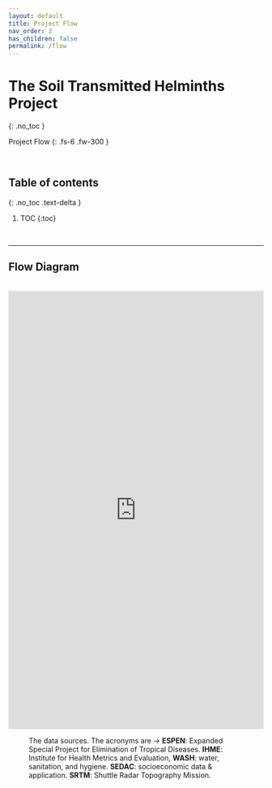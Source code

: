 ```yaml
---
layout: default
title: Project Flow
nav_order: 3
has_children: false
permalink: /flow
---
```


# The Soil Transmitted Helminths Project
{: .no_toc }

Project Flow
{: .fs-6 .fw-300 }

<br>

## Table of contents
{: .no_toc .text-delta }

1. TOC 
{:toc}

<br>

---

## Flow Diagram

<br>

<iframe frameborder="0" style="width:100%;height:864px;" src="https://viewer.diagrams.net/?tags=%7B%7D&highlight=FFFFFF&layers=1&nav=1&title=flow.drawio#R7V1bc9o4G%2F41zLd7AeMTp0tCSNNvNm22yU7bvekII0CNsbyynJD%2B%2BpVkyfggGwOG0C3ZnSaWZVmWnvd5D3ott%2Bzxav2OgGB5h2fQa1nGbN2yr1uWZRr2gP3iJa9xSa9rxgULgmay0qbgAf2A6kpZGqEZDDMVKcYeRUG20MW%2BD12aKQOE4JdstTn2sncNwAIWCh5c4BVLP6MZXcalA6u%2FKb%2BFaLFUdzZ7w%2FjMFLhPC4IjX97Pxz6Mz6yAakY2Hi7BDL%2FEReKx7UnLHhOMafzXaj2GHh9WNWLx2NyUnE26TKBP61ywbhP02f77Bv%2F57f3N3%2FT7y18zq233VO%2FoqxoMOGNjIw8xoUu8wD7wJpvSK%2FHAkLdrsqNNnT8wDmThd0jpq5xoEFHMipZ05cmzrMvk9Qs7MDpddfg1fe6aQ8tIjl7lUUgBoSM%2B4axg8mkF%2FNlHH6oTN8jzkstmqtrUw%2B7T4xL5cbGsZIqLCH6CY%2BxhIp7c7rEfg1%2BOA%2BAiyu%2Fa4%2F0rDrUaNRwRV2Fo9W0wsskH0%2F5z%2Fm19ZTrjL2Hb6Ss4A7KAtLKmFdfkw5%2B6iZzMdxCvIBsKVoFAD1D0nIUukBKwSOptoMD%2BkGjYCRm9uOVn4EXyXkWobIZZIN%2B%2BmoFwmSAjNeNZyBRG3hA%2FO4z81lF62chxV7LMMiXCqqz2YMo73GPEemIZivoUg0ni6zpGtokYIfKqtHTmGuoPtjQUA6jQkJjb5LF10%2F1XCMnH6XdOm5bhgSn04gYBO3yH6G00FcMQ4BBRLIFjeMh%2FekxB9tvUA%2F5TfE7BJnDaxBjB%2F9OJ%2ByH4vGyH%2BMdXRShZoKUQ8wwJRYx4%2F%2BAduef3RJhJ5vUKzWaCW1KYUXVHHlpk6gBZQOL5zMFJInHOBF2HMMbDAe%2FMar3gyqwDfkQEdhaIfksNgqgW07Uh0EuB7Cg%2F9HKd9%2BBcdINj1198kigzN0XsiKN5jn16A1bI45P8DswBBbJUMqVpJpjnDw%2FXrTKuL0G9vIDhhxFrGk99pZFTcmF1i3KhynbgE3aYwpieYkqwYhUoBvj85kHgsYkXo2v1PD62U8L%2BWvC%2FAoLZxK1WfFitHlgxjXPlT0P%2Bi8kGJHPgwgJRhU%2BQuks5fSmIJXTFy1%2BWiEI%2BY%2FyiFwaOKhTlGWwufnj%2FuIiK0etesf%2BNjmGwMR0bnZ7Nf7W6rPZYnDBFsZUrHWpLRRP5msOShvvianZe04iZK7MGubrs%2F6KQPEVTSHzIhqeDXI55Ng3vxR%2FXIEDlIrFV3POiXCrz9WQnJ6hZ8WtCsMxhVqyGRbGy%2Bx2NYNm9wxV1iRTZRSnitjgfIS4EmHDrlz1lojt%2BBkKW%2FWaKB0%2FzdFwPC%2FxYd7%2BdyLxB6Fi9HCcPHEeVbGNlq7M7L9eFj1MKn%2F%2BF7A9utxHvNabbHBdL%2B7fAtnJG2e2ZB5cD0VbKBWEQ%2B3hztOYVrwJIEHtYSDZN3m%2BKstDIEL0WhnGhcvPMg%2BFUBut6MGuOIJsHrG3kAathO1MDV%2FN4YO0WwKq1YY0rDmEYMAclLMKWmxUGXXJSxBENIm4Z43m%2BiVHevCi6PylPWaIr5%2Bek0biHn5yFdsPAbdaZht5U1FD4rPSv88LgQj%2BW5TJxmGJK8SolDoUrlDxQPrRKGP4QQiYeQus21hKHQ13EvtmxsnI0dHKt1PUSLWd7W3s7inVFUBcXiCWMIy0jIb1%2FIqxOtEOBSSZVxiBYixlRp5VcXqmGWM%2FituLyguAxUqM5SdlmcciirfhJ%2BFSopoesaspKd0rQBqXS2BAR52fdsotMrAlzWEY5XA9k4v7RYDC6wEAHA7NvnwoDZTGjkQDG5OF%2B8qHFo%2FGRTwmCYSsdsZdaGWJhzSOXI8mfY7KS%2FrzBHHgXhqGwVTgMJmtKgEuFgWkw4qYIeBv%2FZQ4BZf4At0SZHZi6%2B8PjLSf0dWwdcpebXc3mqtOqE6UapIa6GKU6H2BVq%2FdsxNRUMSadtueP9DGp2udVZ4iwGY4VLNNAHENXS0zQD9YEUMq%2FAeD2DTtnSDIlovF8TEfnOJvG7iFuTUiqDNKPzCT7CfE7vOD3DfHbs43Tore4%2FKddQ3KKAVXl4Oy2WFjS%2FFCj8%2FO%2Bf43Qz5j93Nxs92%2BycALTEHsRhSPiKvzw0s1RN4cuqwin4YT%2Fp8N5SlZyiMw58hr0VM9FHnqlOLPtbHDR7g4KKBtqFHx%2BqWgfI0%2F%2FDGbR1l%2BgbWAqY9pW7ZWlqqXUUs67AC8%2FabWB5wyywGPIOxbw9ue2vnEhnyNiwHZyC9CD3huTj0qIuEz4USa8O8wKvamxaU474Y4upHA%2BE977ySc8b16YpqVxwhqa8jIjgLlSsc0ebsyB%2BMySUp7tN%2BItWjcvLy88J2MZTTsuXrGCJfRWyKdLBELuTN3oGtrPrjCdSrui0QVStbj4xgkryTptkxkrx9FKThazVpGkjpfGUgbixMk%2FCMGFVvaEb3Uo4ALfN4VvPu5Vc73%2FOFlYJXZWcU211R3%2FxkrYr2nkeQyT3fHv%2BdXQ6zi%2BhXyxXK9N1RLNdMfxX%2FG%2Fv%2FNmVUvxvwKvJHJpREQMrfEgf26p%2FQwjWQsPhKG81xHROBxkybTr1FL%2FdnPqvw6wJv9EiGERikUkD5flAerBlUsInLFW0DzJJSyEeR9FEkC%2BWpwMAHX94FHaZ8SBL8PDItbrQ%2FqCyVOYi92WyFuvkrAveD8a3lWYI413pxG872A86EXAuObZTMw%2BECsFcW7KDC4IhBKONbmVjSt2kcTxmGOxw1cU%2BF8uJnEqgzxVs8UpwzaEm4wZPxKIddmzh0pUQO3WAoCIuuoZEASmHlRik5HMbeOxy5PWfYbK3pXZeRmzTll8CLMz8QrQDTPz2KP4HSHRls3v3c70sK79V%2FKeRveXp5PjUUivm%2FM%2F%2BpplS5Xam3GZj%2BqAlHCIWlq8Q%2FHyZF2hlKbcyAfea4i2eObb8H6YNzOwfnk0n0Y5dnOetaVDtmG%2FiXastA7XARtFIHM0JXL3sw4PxTuUXdmJxEtgb19g%2Fyawtw0d7Jtxghog9HRqSUyvNSk9lXYyJzz8ZKxAcNaJWiXOUv%2BXF4zTOUiOVhjM8xCGLHe%2F9ynzBoAEY3oxYP8gVAbROp8ke9MqCUhaT8mB6hpSPWOjppSLkImIPMPXvKgkmbBokwab7uAW8Tl2nuNFfFLiYxeXzM9GfIys4QQyto8mJsYcZXGavyHjZdxwhvDIo4nfzCyjMAZtqnkpEeouOayWOLIX0%2F%2BIWFXpHCqD0TpjqjfuCfQQI0YgHgH5zzCkaKHsEhl%2FhT4kbGpDNjt1SZ8DGXDbZCVeLWS%2F%2BVY2rHSho%2FuRsIHSPQkpDDjRY97GFPl4FSsANighX7EKqQwIe3ghDnK3YGNpfIJzYR5RnEhUImtxwzNIAfJqCs3FcTih0HQ1QtPQisnhQnNVC481JaVSMBqGcHX%2BxQXCjUJ4cBYQzgTvD8qi0La0XxDGqjZALpkUb5hJ0VO2SZKt2K%2B7d8JRI%2FEJTx4IY007e4L4hPsvXUC8IxmrDFeVYz20zwLEGSP3IBhrW9oTyMYFyOcKZGeYzWuzHF0q8ZtntlnFzLb0jjX1X4dLtsk8NDU92SWs0dR0SzP5%2B2SmV726vh1GyWjXhpE5MHMvVlpDjXmqe6m9wZR0GZ%2Bt4j0YBtDnW1IFHu%2BCXO7GbqjOtUGA2rLg65er4OP3O%2Bfu2n398HjXrrcsnnGwJusAiPm3jIcAurFTd0%2Bw7HzsY8WO1yTm23Ti2ge48FhFcfkjwYH0Aa9RCGOa3k6%2BZrUpfNlO78Tb6TW%2BQc5e2%2BkdjwmsfJ6NqdsarbGd9Q5QKTV2xb0ogp0VQT%2BrBuyuzrszzZ5u%2Fo%2F3QprV0Pvul8mummxHjepRprr8bfTMZkVuMmib3Yhs1xX7lRU2KHrBxJu5TPF2MFm0yjYrykdaP%2FOrhMaGzyU57XcgEIHdK9sIhVKpdMayvVDppkmxZcqU08P8MPvn3ND5HPcPPYrm7OW3FXVsZrIccV%2FRXVYqJMLZYPgZ2CiJ4rHwtpx9vtwmB68ocoeIK4lXRNL5UyXCGr%2BV5%2BtkuInOHz4M9ziIVNq4cQ39kC8i6GgkLH2kKkqRo9SJ3Bl4RmEHzqJNKQ%2FvMNuRVzyQUU74wu2FURpgFL5dlyZf4NdllPe3d5OfnUo%2Bg4fbfFbd3sThejiaddByBTsvIFwymFLsS%2FrgMZHp0631xaI3f97B73frGrHhXN5dSBFlpnAS%2B7iFwGMwtIw7Bi3Ewy4G8IVxxW311GrgFiaqfhXvwkRnx0SGfWrbpqav2CtuT0R4mgT0dw83l9zh8E81Hbof9ea7Ta3UV5tSH3Eq%2B27TMfex3nd76rq4VTO7%2FWNPXRkv2P6xJxVGOvrHnsr06MPkejSu5vQQzoDbcREMkd9h6jFaTRGQnC7tQVbqqZf%2FbxbBS%2FvZiQPjEc9erpmUkaF62S%2FjtwfsIgxdzHOaeBrd5k2fJLF6tPlMDFcAYxHb4MlLIhGJ1%2F4wehi1NJnXE0CE9vg4ZcPzHKdzP7yGFK42d4r1yfvMGxGqTmlSNjckOPTrvdzQrd664%2FIZhe0aqfHA%2BK6ssEPcy8ht76h2tGv%2BawoHqDH7omTOW8moj2bVUDLDt1Yynx7vdBy%2FjCj1uDH%2FCcxEOvYjDuK30HhvxNvLgm5%2F4w38Xq2lIA6DEHcW4dzt%2BCAEnQV%2B5t2LGxH7LMW3axN%2BszZNbtVeqRsdFs7Y8t7ChcX%2F0yzuaPZKfXsWL37T6c1p%2FSzpGa4RTX2Hlh0ln6Flf28UDT%2FY%2BSO0hb3I81hNUH3Il2gPVCcqJXG7OnHqqhMpKUbHSJSVWtaXbs%2B%2Bn9R51V6A5%2FMQHvqxm5Jx7Bbk5mLsbJUmMyVLG8mqIU2JVsp9gIpdkFJyO%2BWi1JcElUfSoCQ0%2FqnmkmfsVbL7z%2FdpsvOxtm2n6anOUVrJ9tt2v58PXzb3Ya%2BSQelfULQ3jZ2Ioup%2B%2FbxxNJ4ai8PTY%2FE%2FpYqbx55ZO%2B6gTMpzUY%2F9Hb2hI6NrA6ivGTy9Abre8BOgR%2FBkaq%2B%2BqMDruQB0YFTi8bRB1yw8zd3hqZvt8wZuzsk%2BCZ3ugNbGlf6BaD2ndeiDyfSC1majRCdDKzskGNO04cnD%2Bnf8RWpW%2BC8%3D"></iframe>

<figure>
<figcaption>The data sources.  The acronyms are &rarr; <b>ESPEN</b>: Expanded Special Project for Elimination of Tropical 
Diseases. <b>IHME</b>: Institute for Health Metrics and Evaluation, <b>WASH</b>: water, sanitation, and hygiene. <b>SEDAC</b>: socioeconomic 
data & application.  <b>SRTM</b>: Shuttle Radar Topography Mission.</figcaption>
</figure>

<br>
<br>
<br>
<br>
